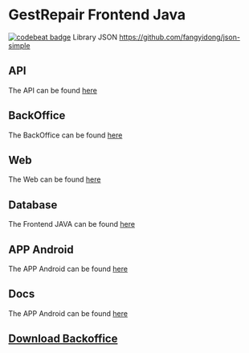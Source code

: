 # GestRepair Frontend Java
[![codebeat badge](https://codebeat.co/badges/442a5697-d70e-4817-8323-f8ec632370d5)](https://codebeat.co/projects/github-com-gestrepair-gestrepairbackoffice-master)
Library JSON
https://github.com/fangyidong/json-simple

## API
The API can be found [here](https://github.com/GestRepair/GestRepairAPI)

## BackOffice
The BackOffice can be found [here](https://github.com/GestRepair/GestRepairBackOffice)

## Web
The Web can be found [here](https://github.com/GestRepair/GestRepairWEB)

## Database
The Frontend JAVA can be found [here](https://github.com/GestRepair/GestRepairDB)

## APP Android
The APP Android can be found [here](https://github.com/GestRepair/GestRepairAPPAndroid)

## Docs
The APP Android can be found [here](https://github.com/GestRepair/GestRepairDocs)

## [Download Backoffice](https://www.dropbox.com/sh/099ty86z625gv2r/AABp94EHP5XVUk_uJ88YN537a?dl=0)

